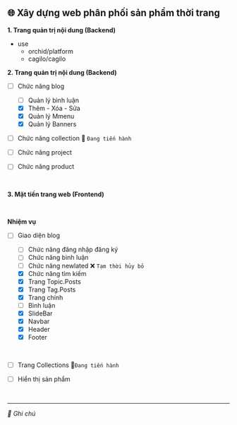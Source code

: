 ## 🌐 Xây dựng web phân phối sản phẩm thời trang

**1. Trang quản trị nội dung (Backend)**

- use
    - orchid/platform
    - cagilo/cagilo

**2. Trang quản trị nội dung (Backend)**

- [ ] Chức năng blog

    - [ ] Quản lý bình luận
    - [x] Thêm - Xóa - Sửa
    - [x] Quản lý Mmenu
    - [x] Quản lý Banners

- [ ] Chức năng collection 🔁 `Đang tiến hành`

- [ ] Chức năng project

- [ ] Chức năng product

<br/>

**3. Mặt tiền trang web (Frontend)**

<br/>

**Nhiệm vụ**

- [ ] Giao diện blog

    - [ ] Chức năng đăng nhập đăng ký
    - [ ] Chức năng bình luận
    - [ ] Chức năng newlated ❌ `Tạm thời hủy bỏ`
    - [x] Chức năng tìm kiếm
    - [x] Trang Topic.Posts
    - [x] Trang Tag.Posts
    - [x] Trang chính       
    - [ ] Bình luận
    - [x] SlideBar          
    - [x] Navbar            
    - [x] Header            
    - [x] Footer            

<br/>

- [ ] Trang Collections 🔁`Đang tiến hành`

- [ ] Hiển thị sản phẩm

<br/>

---

*📖 Ghi chú*
